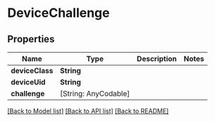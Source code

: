 # DeviceChallenge

## Properties
Name | Type | Description | Notes
------------ | ------------- | ------------- | -------------
**deviceClass** | **String** |  | 
**deviceUid** | **String** |  | 
**challenge** | [String: AnyCodable] |  | 

[[Back to Model list]](../README.md#documentation-for-models) [[Back to API list]](../README.md#documentation-for-api-endpoints) [[Back to README]](../README.md)


